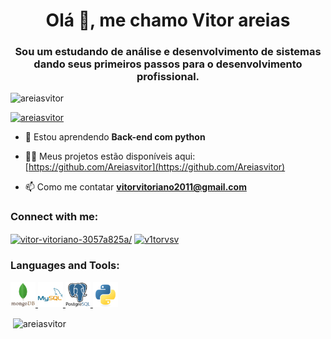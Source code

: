 <h1 align="center">Olá 👋, me chamo Vitor areias</h1>
<h3 align="center">Sou um estudando de análise e desenvolvimento de sistemas dando seus primeiros passos para o desenvolvimento profissional.</h3>

<p align="left"> <img src="https://komarev.com/ghpvc/?username=areiasvitor&label=Profile%20views&color=0e75b6&style=flat" alt="areiasvitor" /> </p>

<p align="left"> <a href="https://github.com/ryo-ma/github-profile-trophy"><img src="https://github-profile-trophy.vercel.app/?username=areiasvitor" alt="areiasvitor" /></a> </p>

- 🌱 Estou aprendendo **Back-end com python**

- 👨‍💻 Meus projetos estão disponíveis aqui: [https://github.com/Areiasvitor](https://github.com/Areiasvitor)

- 📫 Como me contatar **vitorvitoriano2011@gmail.com**

<h3 align="left">Connect with me:</h3>
<p align="left">
<a href="https://linkedin.com/in/vitor-vitoriano-3057a825a/" target="blank"><img align="center" src="https://raw.githubusercontent.com/rahuldkjain/github-profile-readme-generator/master/src/images/icons/Social/linked-in-alt.svg" alt="vitor-vitoriano-3057a825a/" height="30" width="40" /></a>
<a href="https://instagram.com/v1torvsv" target="blank"><img align="center" src="https://raw.githubusercontent.com/rahuldkjain/github-profile-readme-generator/master/src/images/icons/Social/instagram.svg" alt="v1torvsv" height="30" width="40" /></a>
</p>

<h3 align="left">Languages and Tools:</h3>
<p align="left"> <a href="https://www.mongodb.com/" target="_blank" rel="noreferrer"> <img src="https://raw.githubusercontent.com/devicons/devicon/master/icons/mongodb/mongodb-original-wordmark.svg" alt="mongodb" width="40" height="40"/> </a> <a href="https://www.mysql.com/" target="_blank" rel="noreferrer"> <img src="https://raw.githubusercontent.com/devicons/devicon/master/icons/mysql/mysql-original-wordmark.svg" alt="mysql" width="40" height="40"/> </a> <a href="https://www.postgresql.org" target="_blank" rel="noreferrer"> <img src="https://raw.githubusercontent.com/devicons/devicon/master/icons/postgresql/postgresql-original-wordmark.svg" alt="postgresql" width="40" height="40"/> </a> <a href="https://www.python.org" target="_blank" rel="noreferrer"> <img src="https://raw.githubusercontent.com/devicons/devicon/master/icons/python/python-original.svg" alt="python" width="40" height="40"/> </a> </p>

<p>&nbsp;<img align="center" src="https://github-readme-stats.vercel.app/api?username=areiasvitor&show_icons=true&locale=en" alt="areiasvitor" /></p>

